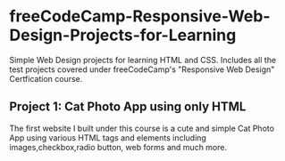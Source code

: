 # freeCodeCamp-Responsive-Web-Design-Projects-for-Learning
Simple Web Design projects for learning HTML and CSS. Includes all the test projects covered under freeCodeCamp's "Responsive Web Design" Certfication course.

## Project 1: Cat Photo App using only HTML
The first website I built under this course is a cute and simple Cat Photo App using various HTML tags and elements including images,checkbox,radio button, web forms and much more.
